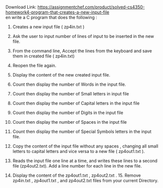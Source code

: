 Download Link: https://assignmentchef.com/product/solved-cs4350-homework4-program-that-creates-a-new-input-file
<br>
en  write  a  C    program  that  does  the  following  :

1. Creates  a  new  input  file  (      zp4in.txt )

2. Ask  the  user  to  input    number  of  lines  of  input    to  be  inserted  in  the  new  file.

3. From  the  command  line,  Accept  the    lines    from  the  keyboard  and  save  them  in  created  file  (   zp4in.txt)

4. Reopen  the  file  again.

5. Display  the  content  of  the  new  created    input  file.

6. Count  then  display  the  number  of  Words    in  the  input  file.

7. Count  then  display  the  number  of  Small  letters  in  input  file

8. Count  then  display  the  number  of  Capital  letters  in  the  input  file

9. Count  then  display  the  number  of  Digits  in  the  input      file

10. Count  then  display  the  number  of  Spaces  in  the  input  file

11. Count  then  display  the  number  of  Special  Symbols  letters  in  the  input  file.

12. Copy  the  content  of  the  input  file  without  any  spaces  ,    changing  all  small  letters  to  capital  letters   and  vice  versa  to  a  new  file  (  zp4out1.txt  ).

13. Reads  the  input  file  one  line  at  a  time,  and  writes  these  lines  to  a  second  file  (zp4out2.txt).  Add  a   line  number  for  each  line  in  the  new  file.

14. Display  the  content  of  the  zp4out1.txt    ,    zp4out2.txt  .   15. Remove  zp4in.txt , zp4out1.txt    ,    and    zp4out2.txt    files    from  your  current  Directory.